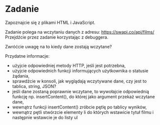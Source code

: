 # Zadanie


Zapoznajcie się z plikami HTML i JavaScript.  

Zadanie polega na wczytaniu danych z adresu: https://swapi.co/api/films/
Przejdźcie przez zadanie korzystając z debuggera.

Zwróćcie uwagę na to kiedy dane zostają wczytane?

Przydatne informacje:

- użyjcie odpowiedniej metody HTTP, jeśli jest potrzebna,
- użyjcie odpowiednich funkcji informujących użytkownika o statusie żądania, 
- sprawdźcie w konsoli, jak wyglądają wczytywane dane, czy jest to tablica, string, JSON?
- jeśli dane zostaną poprawnie wczytane, to wywołajcie odpowiednią funkcję np. insertContent(), do której jako argument przekaż wczytane dane,
- wewnątrz funkcji insertContent() zróbcie pętlę po tablicy wyników,
- wewnątrz pętli stwórzcie elementy li do których wstawicie tytuł filmu i następnie wstawcie je do listy ul
